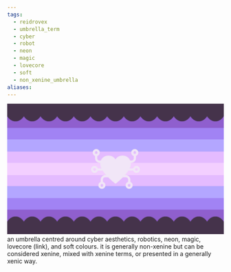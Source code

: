 ```yaml
---
tags:
  - reidrovex
  - umbrella_term
  - cyber
  - robot
  - neon
  - magic
  - lovecore
  - soft
  - non_xenine_umbrella
aliases: 
---
```

![reidrovex.png](../images/reidrovex.png)  
an umbrella centred around cyber aesthetics, robotics, neon, magic, lovecore (link), and soft colours. it is generally non-xenine but can be considered xenine, mixed with xenine terms, or presented in a generally xenic way. 